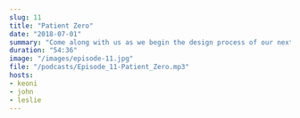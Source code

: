 ```yaml
---
slug: 11 
title: "Patient Zero"
date: "2018-07-01"
summary: "Come along with us as we begin the design process of our next Haunted House."
duration: "54:36"
image: "/images/episode-11.jpg"
file: "/podcasts/Episode_11-Patient_Zero.mp3"
hosts:
- keoni
- john
- leslie
---
```

